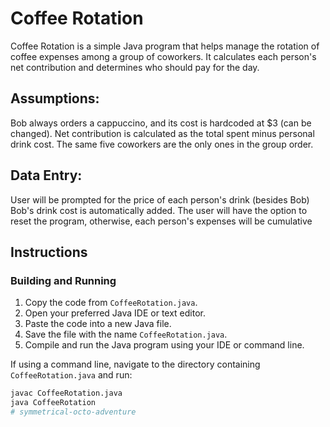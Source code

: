 # Coffee Rotation

Coffee Rotation is a simple Java program that helps manage the rotation of coffee expenses among a group of coworkers. It calculates each person's net contribution and determines who should pay for the day.

## Assumptions:

Bob always orders a cappuccino, and its cost is hardcoded at $3 (can be changed).
Net contribution is calculated as the total spent minus personal drink cost.
The same five coworkers are the only ones in the group order.

## Data Entry:

User will be prompted for the price of each person's drink (besides Bob)
Bob's drink cost is automatically added.
The user will have the option to reset the program, otherwise, each person's expenses will be cumulative


## Instructions

### Building and Running

1. Copy the code from `CoffeeRotation.java`.
2. Open your preferred Java IDE or text editor.
3. Paste the code into a new Java file.
4. Save the file with the name `CoffeeRotation.java`.
5. Compile and run the Java program using your IDE or command line.

If using a command line, navigate to the directory containing `CoffeeRotation.java` and run:

```bash
javac CoffeeRotation.java
java CoffeeRotation
# symmetrical-octo-adventure
